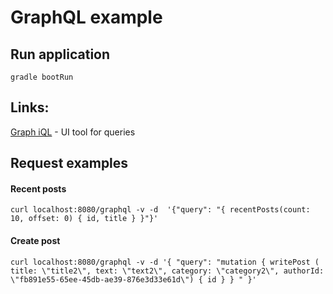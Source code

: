 # GraphQL example

## Run application
```shell
gradle bootRun
```
## Links:
[Graph iQL](http://localhost:8080/graphiql) - UI tool for queries

## Request examples

#### Recent posts
```shell
curl localhost:8080/graphql -v -d  '{"query": "{ recentPosts(count: 10, offset: 0) { id, title } }"}'
```

#### Create post
```shell
curl localhost:8080/graphql -v -d '{ "query": "mutation { writePost ( title: \"title2\", text: \"text2\", category: \"category2\", authorId: \"fb891e55-65ee-45db-ae39-876e3d33e61d\") { id } } " }'
```